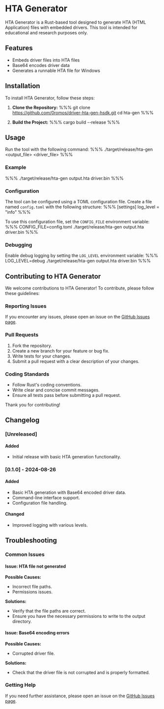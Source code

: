 # HTA Generator

HTA Generator is a Rust-based tool designed to generate HTA (HTML Application) files with embedded drivers. This tool is intended for educational and research purposes only.

## Features

- Embeds driver files into HTA files
- Base64 encodes driver data
- Generates a runnable HTA file for Windows

## Installation

To install HTA Generator, follow these steps:

1. **Clone the Repository:**
   %%%
   git clone https://github.com/0romos/driver-hta-gen-hsdk.git
   cd hta-gen
   %%%

2. **Build the Project:**
   %%%
   cargo build --release
   %%%

## Usage

Run the tool with the following command:
   %%%
   ./target/release/hta-gen <output_file> <driver_file>
   %%%

### Example
   %%%
   ./target/release/hta-gen output.hta driver.bin
   %%%

### Configuration

The tool can be configured using a TOML configuration file. Create a file named `config.toml` with the following structure:
   %%%
   [settings]
   log_level = "info"
   %%%

To use this configuration file, set the `CONFIG_FILE` environment variable:
   %%%
   CONFIG_FILE=config.toml ./target/release/hta-gen output.hta driver.bin
   %%%

### Debugging

Enable debug logging by setting the `LOG_LEVEL` environment variable:
   %%%
   LOG_LEVEL=debug ./target/release/hta-gen output.hta driver.bin
   %%%

## Contributing to HTA Generator

We welcome contributions to HTA Generator! To contribute, please follow these guidelines:

### Reporting Issues

If you encounter any issues, please open an issue on the [GitHub Issues page](https://github.com/0romos/driver-hta-gen-hsdk/issues).

### Pull Requests

1. Fork the repository.
2. Create a new branch for your feature or bug fix.
3. Write tests for your changes.
4. Submit a pull request with a clear description of your changes.

### Coding Standards

- Follow Rust's coding conventions.
- Write clear and concise commit messages.
- Ensure all tests pass before submitting a pull request.

Thank you for contributing!

## Changelog

### [Unreleased]

#### Added
- Initial release with basic HTA generation functionality.

### [0.1.0] - 2024-08-26

#### Added
- Basic HTA generation with Base64 encoded driver data.
- Command-line interface support.
- Configuration file handling.

#### Changed
- Improved logging with various levels.

## Troubleshooting

### Common Issues

#### Issue: HTA file not generated

**Possible Causes:**
- Incorrect file paths.
- Permissions issues.

**Solutions:**
- Verify that the file paths are correct.
- Ensure you have the necessary permissions to write to the output directory.

#### Issue: Base64 encoding errors

**Possible Causes:**
- Corrupted driver file.

**Solutions:**
- Check that the driver file is not corrupted and is properly formatted.

### Getting Help

If you need further assistance, please open an issue on the [GitHub Issues page](https://github.com/0romos/driver-hta-gen-hsdk/issues).
